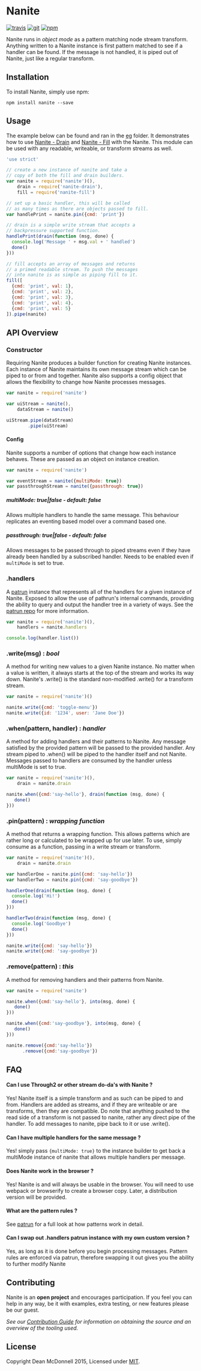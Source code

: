 # Nanite
[![travis][travis-badge]][travis-url]
[![git][git-badge]][git-url]
[![npm][npm-badge]][npm-url]

Nanite runs in _object mode_ as a pattern matching node stream transform. Anything
written to a Nanite instance is first pattern matched to see if a handler can be found. If
the message is not handled, it is piped out of Nanite, just like a regular transform.

## Installation
To install Nanite, simply use npm:

```
npm install nanite --save
```

## Usage
The example below can be found and ran in the [eg][] folder. It demonstrates how to use [Nanite - Drain][]
and [Nanite - Fill][] with the Nanite. This module can be used with any readable,
writeable, or transform streams as well.

``` js
'use strict'

// create a new instance of nanite and take a
// copy of both the fill and drain builders.
var nanite = require('nanite')(),
    drain = require('nanite-drain'),
    fill = require('nanite-fill')

// set up a basic handler, this will be called
// as many times as there are objects passed to fill.
var handlePrint = nanite.pin({cmd: 'print'})

// drain is a simple write stream that accepts a
// backpressure supported function.
handlePrint(drain(function (msg, done) {
  console.log('Message ' + msg.val + ' handled')
  done()
}))

// fill accepts an array of messages and returns
// a primed readable stream. To push the messages
// into nanite is as simple as piping fill to it.
fill([
  {cmd: 'print', val: 1},
  {cmd: 'print', val: 2},
  {cmd: 'print', val: 3},
  {cmd: 'print', val: 4},
  {cmd: 'print', val: 5}
]).pipe(nanite)
```

## API Overview

### Constructor
Requiring Nanite produces a builder function for creating Nanite instances. Each instance of Nanite
maintains its own message stream which can be piped to or from and together. Nanite also supports
a config object that allows the flexibility to change how Nanite processes messages.

``` js
var nanite = require('nanite')

var uiStream = nanite(),
    dataStream = nanite()

uiStream.pipe(dataStream)
        .pipe(uiStream)

```

#### Config
Nanite supports a number of options that change how each instance behaves. These are passed
as an object on instance creation.

``` js
var nanite = require('nanite')

var eventStream = nanite({multiMode: true})
var passthroughStream = nanite({passthrough: true})
```

##### multiMode: _true|false - default: false_
Allows multiple handlers to handle the same message. This behaviour replicates
an eventing based model over a command based one.

##### passthrough: _true|false - default: false_
Allows messages to be passed through to piped streams even if they have already been handled by
a subscribed handler. Needs to be enabled even if `multiMode` is set to true.

### .handlers
A [patrun][] instance that represents all of the handlers for a given instance of Nanite. Exposed
to allow the use of pathrun's internal commands, providing the ability to query and output the handler
tree in a variety of ways. See the [patrun repo][] for more information.

``` js
var nanite = require('nanite')(),
    handlers = nanite.handlers

console.log(handler.list())
```

### .write(msg) : _bool_
A method for writing new values to a given Nanite instance. No matter when a value is written, it
always starts at the top of the stream and works its way down. Nanite's .write() is the standard
non-modified .write() for a transform stream.

``` js
var nanite = require('nanite')()

nanite.write({cmd: 'toggle-menu'})
nanite.write({id: '1234', user: 'Jane Doe'})
```

### .when(pattern, handler) : _handler_
A method for adding handlers and their patterns to Nanite. Any message satisfied by the provided
pattern will be passed to the provided handler. Any stream piped to .when() will be piped to
the handler itself and not Nanite. Messages passed to handlers are consumed by the handler unless
multiMode is set to true.

``` js
var nanite = require('nanite')(),
    drain = nanite.drain

nanite.when({cmd:'say-hello'}, drain(function (msg, done) {
   done()
}))
```

### .pin(pattern) : _wrapping function_
A method that returns a wrapping function. This allows patterns which are rather long or calculated
to be wrapped up for use later. To use, simply consume as a function, passing in a write stream or
transform.

``` js
var nanite = require('nanite')(),
    drain = nanite.drain

var handlerOne = nanite.pin({cmd: 'say-hello'})
var handlerTwo = nanite.pin({cmd: 'say-goodbye'})

handlerOne(drain(function (msg, done) {
  console.log('Hi!')
  done()
}))

handlerTwo(drain(function (msg, done) {
  console.log('Goodbye')
  done()
}))

nanite.write({cmd: 'say-hello'})
nanite.write({cmd: 'say-goodbye'})
```


### .remove(pattern) : _this_
A method for removing handlers and their patterns from Nanite.

``` js
var nanite = require('nanite')

nanite.when({cmd:'say-hello'}, into(msg, done) {
   done()
}))

nanite.when({cmd:'say-goodbye'}, into(msg, done) {
   done()
}))

nanite.remove({cmd:'say-hello'})
      .remove({cmd:'say-goodbye'})
```

## FAQ

#### Can I use Through2 or other stream do-da's with Nanite ?
Yes! Nanite itself is a simple transform and as such can be piped to and from. Handlers are added as
streams, and if they are writeable or are transforms, then they are compatible. Do note that anything
pushed to the read side of a transform is not passed to nanite, rather any direct pipe of the handler.
To add messages to nanite, pipe back to it or use .write().

#### Can I have multiple handlers for the same message ?
Yes! simply pass `{multiMode: true}` to the instance builder to get back a multiMode instance of nanite
that allows multiple handlers per message.

#### Does Nanite work in the browser ?
Yes! Nanite is and will always be usable in the browser. You will need to use webpack or browserify
to create a browser copy. Later, a distribution version will be provided.

#### What are the pattern rules ?
See [patrun][] for a full look at how patterns work in detail.

#### Can I swap out .handlers  patrun instance with my own custom version ?
Yes, as long as it is done before you begin processing messages. Pattern rules
are enforced via patrun, therefore swapping it out gives you the ability to further modify Nanite

## Contributing
Nanite is an __open project__ and encourages participation. If you feel you can help in any way, be
it with examples, extra testing, or new features please be our guest.

_See our [Contribution Guide][] for information on obtaining the source and an overview of the
tooling used._

## License

Copyright Dean McDonnell 2015, Licensed under [MIT][].

[MIT]: ./LICENSE
[Contribution Guide]: ./CONTRIBUTING.md
[eg]: ./eg/basic-usage.js

[travis-badge]: https://img.shields.io/travis/mcdonnelldean/nanite.svg?style=flat-square
[travis-url]: https://travis-ci.org/mcdonnelldean/nanite
[git-badge]: https://img.shields.io/github/release/mcdonnelldean/nanite.svg?style=flat-square
[git-url]: https://github.com/mcdonnelldean/nanite/releases
[npm-badge]: https://img.shields.io/npm/v/nanite.svg?style=flat-square
[npm-url]: https://npmjs.org/package/nanite

[patrun]: http://npm.im/patrun
[patrun repo]: https://github.com/rjrodger/patrun
[Patterns 101]: ./docs/nanite-101.md
[Nanite - Fill]: https://github.com/mcdonnelldean/nanite-fill
[Nanite - Drain]: https://github.com/mcdonnelldean/nanite-drain
